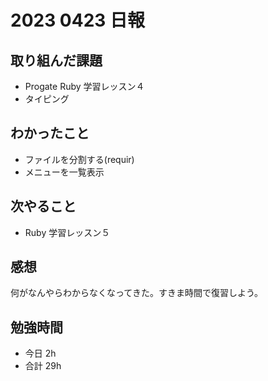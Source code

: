 # 2023 0423 日報

## 取り組んだ課題
- Progate Ruby 学習レッスン４
- タイピング

## わかったこと
- ファイルを分割する(requir)
- メニューを一覧表示

## 次やること
- Ruby 学習レッスン５

## 感想
何がなんやらわからなくなってきた。すきま時間で復習しよう。

## 勉強時間
- 今日 2h
- 合計 29h

